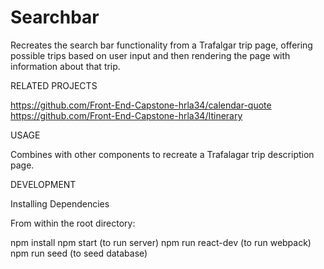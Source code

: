 # Searchbar
Recreates the search bar functionality from a Trafalgar trip page, offering possible trips based on user input and then rendering the page with information about that trip.

RELATED PROJECTS

https://github.com/Front-End-Capstone-hrla34/calendar-quote
https://github.com/Front-End-Capstone-hrla34/Itinerary

USAGE

Combines with other components to recreate a Trafalagar trip description page.

DEVELOPMENT

Installing Dependencies

From within the root directory:

npm install
npm start (to run server)
npm run react-dev (to run webpack)
npm run seed (to seed database)
